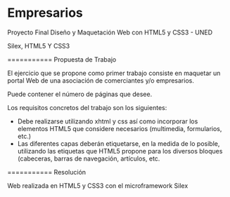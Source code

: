 Empresarios
===========

Proyecto Final Diseño y Maquetación Web con HTML5 y CSS3 - UNED

Silex, HTML5 Y CSS3

===========
Propuesta de Trabajo

El ejercicio que se propone como primer trabajo consiste en maquetar un portal Web de una asociación de comerciantes y/o empresarios. 

Puede contener el número de páginas que desee.

Los requisitos concretos del trabajo son los siguientes:
 - Debe realizarse utilizando xhtml y css así como incorporar los elementos HTML5 que considere
necesarios (multimedia, formularios, etc.)
 - Las diferentes capas deberán etiquetarse, en la medida de lo posible, utilizando las etiquetas
que HTML5 propone para los diversos bloques (cabeceras, barras de navegación, artículos,
etc.

===========
Resolución

Web realizada en HTML5 y CSS3 con el microframework Silex
